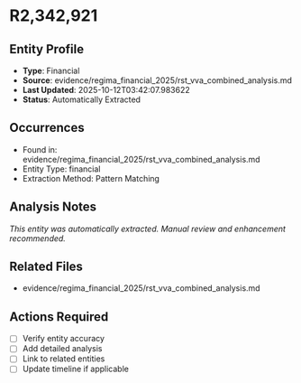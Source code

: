 # R2,342,921

## Entity Profile
- **Type**: Financial
- **Source**: evidence/regima_financial_2025/rst_vva_combined_analysis.md
- **Last Updated**: 2025-10-12T03:42:07.983622
- **Status**: Automatically Extracted

## Occurrences
- Found in: evidence/regima_financial_2025/rst_vva_combined_analysis.md
- Entity Type: financial
- Extraction Method: Pattern Matching

## Analysis Notes
*This entity was automatically extracted. Manual review and enhancement recommended.*

## Related Files
- evidence/regima_financial_2025/rst_vva_combined_analysis.md

## Actions Required
- [ ] Verify entity accuracy
- [ ] Add detailed analysis
- [ ] Link to related entities
- [ ] Update timeline if applicable

